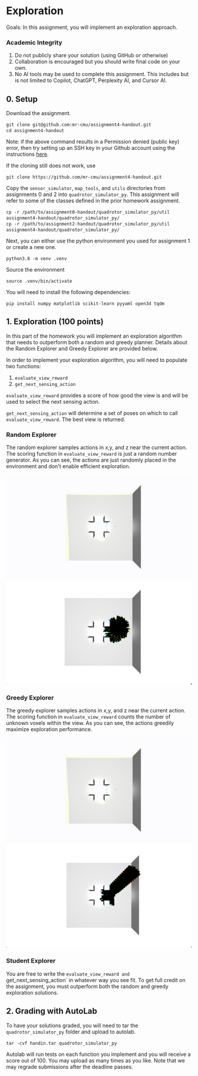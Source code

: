 # Exploration

Goals: In this assignment, you will implement an exploration approach.

### Academic Integrity
1. Do not publicly share your solution (using GitHub or otherwise)
2. Collaboration is encouraged but you should write final code on your own.
3. No AI tools may be used to complete this assignment. This includes but is not limited to Copilot, ChatGPT, Perplexity AI, and Cursor AI.

## 0. Setup
Download the assignment.

```
git clone git@github.com:mr-cmu/assignment4-handout.git
cd assignment4-handout
```

Note: if the above command results in a Permission denied (public key)
error, then try setting up an SSH key in your Github account using the
instructions
[here](https://docs.github.com/en/authentication/connecting-to-github-with-ssh/adding-a-new-ssh-key-to-your-github-account).

If the cloning still does not work, use

```
git clone https://github.com/mr-cmu/assignment4-handout.git
```

Copy the `sensor_simulator`, `map_tools`, and `utils` directories from
assignments 0 and 2 into `quadrotor_simulator_py`. This assignment
will refer to some of the classes defined in the prior homework
assignment.
```
cp -r /path/to/assignment0-handout/quadrotor_simulator_py/util assignment4-handout/quadrotor_simulator_py/
cp -r /path/to/assignment2-handout/quadrotor_simulator_py/util assignment4-handout/quadrotor_simulator_py/
```

Next, you can either use the python environment you used for
assignment 1 or create a new one.

```
python3.8 -m venv .venv
```

Source the environment

```
source .venv/bin/activate
```

You will need to install the following dependencies:

```
pip install numpy matplotlib scikit-learn pyyaml open3d tqdm
```

## 1. Exploration (100 points)
In this part of the homework you will implement an exploration
algorithm that needs to outperform both a random and greedy planner.
Details about the Random Explorer and Greedy Explorer are provided
below.

In order to implement your exploration algorithm, you will need
to populate two functions:

1. `evaluate_view_reward`
2. `get_next_sensing_action`

`evaluate_view_reward` provides a score of how good the view is and
will be used to select the next sensing action.

`get_next_sensing_action` will determine a set of poses on which to
call `evaluate_view_reward`. The best view is returned.

### Random Explorer
The random explorer samples actions in x,y, and z near the current
action. The scoring function in `evaluate_view_reward` is just a
random number generator. As you can see, the actions are just randomly
placed in the environment and don't enable efficient exploration.

![](img/random.gif)
![](img/random.png)

### Greedy Explorer
The greedy explorer samples actions in x,y, and z near the current
action. The scoring function in `evaluate_view_reward` counts the
number of unknown voxels within the view. As you can see, the actions
greedily maximize exploration performance.

![](img/greedy.gif)
![](img/greedy.png)

### Student Explorer
You are free to write the `evaluate_view_reward and
`get_next_sensing_action` in whatever way you see fit. To get full
credit on the assignment, you must outperform both the random and
greedy exploration solutions.

## 2. Grading with AutoLab
To have your solutions graded, you will need to tar the `quadrotor_simulator_py`
folder and upload to autolab.

```
tar -cvf handin.tar quadrotor_simulator_py
```

Autolab will run tests on each function you implement and you will
receive a score out of 100.  You may upload as many times as you like.
Note that we may regrade submissions after the deadline passes.
